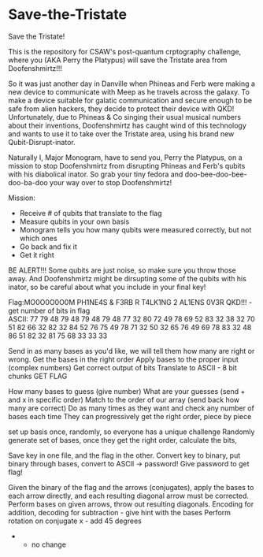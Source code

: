 # Save-the-Tristate
Save the Tristate!

This is the repository for CSAW's post-quantum crptography challenge, where you (AKA Perry the Platypus) will save the Tristate area from Doofenshmirtz!!!

So it was just another day in Danville when Phineas and Ferb were making a new device to communicate with Meep as he travels across the galaxy. To make a device suitable for galatic communication and secure enough to be safe from alien hackers, they decide to protect their device with QKD! Unfortunately, due to Phineas & Co singing their usual musical numbers about their inventions, Doofenshmirtz has caught wind of this technology and wants to use it to take over the Tristate area, using his brand new Qubit-Disrupt-inator.

Naturally I, Major Monogram, have to send you, Perry the Platypus, on a mission to stop Doofenshmirtz from disrupting Phineas and Ferb's qubits with his diabolical inator. So grab your tiny fedora and doo-bee-doo-bee-doo-ba-doo your way over to stop Doofenshmirtz!


Mission:
<ul>
  <li>Receive # of qubits that translate to the flag</li>
  <li>Measure qubits in your own basis</li>
  <li>Monogram tells you how many qubits were measured correctly, but not which ones</li>
  <li>Go back and fix it</li>
  <li>Get it right</li>
</ul>

BE ALERT!!! Some qubits are just noise, so make sure you throw those away. And Doofenshmirtz might be dirsupting some of the qubits with his inator, so be careful about what you include in your final key!

Flag:MO0O0O0O0M PH1NE4S & F3RB R T4LK1NG 2 AL1ENS 0V3R QKD!!! - get number of bits in flag
<br>
ASCII: 77 79 48 79 48 79 48 79 48 77 32 80 72 49 78 69 52 83 32 38 32 70 51 82 66 32 82 32 84 52 76 75 49 78 71 32 50 32 65 76 49 69 78 83 32 48 86 51 82 32 81 75 68 33 33 33
<br>

Send in as many bases as you'd like, we will tell them how many are right or wrong.
Get the bases in the right order
Apply bases to the proper input (complex numbers)
Get correct output of bits
Translate to ASCII - 8 bit chunks
GET FLAG


How many bases to guess (give number)
What are your guesses (send + and x in specific order)
Match to the order of our array (send back how many are correct)
Do as many times as they want and check any number of bases each time
They can progressively get the right order, piece by piece

set up basis once, randomly, so everyone has a unique challenge
Randomly generate set of bases, once they get the right order, calculate the bits,

Save key in one file, and the flag in the other.
Convert key to binary, put binary through bases, convert to ASCII -> password!
Give password to get flag!

Given the binary of the flag and the arrows (conjugates), apply the bases to each arrow directly, and each resulting diagonal arrow must be corrected.
Perform bases on given arrows, throw out resulting diagonals.
Encoding for addition, decoding for subtraction - give hint with the bases
Perform rotation on conjugate
x - add 45 degrees
+ - no change
